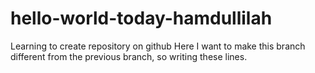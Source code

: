 # hello-world-today-hamdullilah
Learning to create repository on github
Here I want to make this branch different from the previous branch, so writing these lines.
